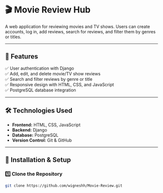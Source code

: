 # 🎬 Movie Review Hub  

A web application for reviewing movies and TV shows. Users can create accounts, log in, add reviews, search for reviews, and filter them by genres or titles.  

---

## 🌟 Features  
✅ User authentication with Django  
✅ Add, edit, and delete movie/TV show reviews  
✅ Search and filter reviews by genre or title  
✅ Responsive design with HTML, CSS, and JavaScript  
✅ PostgreSQL database integration  

---

## 🛠️ Technologies Used  
- **Frontend:** HTML, CSS, JavaScript  
- **Backend:** Django  
- **Database:** PostgreSQL  
- **Version Control:** Git & GitHub  

---

## 🚀 Installation & Setup  

### **1️⃣ Clone the Repository**  
```sh
git clone https://github.com/wigneshh/Movie-Review.git
